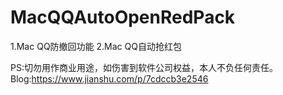 # MacQQAutoOpenRedPack

1.Mac QQ防撤回功能
2.Mac QQ自动抢红包

PS:切勿用作商业用途，如伤害到软件公司权益，本人不负任何责任。
Blog:https://www.jianshu.com/p/7cdccb3e2546
